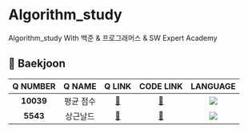 # Algorithm_study

Algorithm_study With 백준 & 프로그래머스 & SW Expert Academy

## :yellow_heart: Baekjoon
Q NUMBER|Q NAME|Q LINK|CODE LINK|LANGUAGE|
|:--:|:--:|:--:|:--:|:--:|
|**10039**|평균 점수|[:link:](https://www.acmicpc.net/problem/10039)|[:link:](https://github.com/aeriheo/SW_Study/blob/master/B0402/Main10039.java)|<img src="https://img.shields.io/badge/JAVA-007396?style=for-the-badge&logo=java&logoColor=white">|
|**5543**|상근날드|[:link:](https://www.acmicpc.net/problem/5543)|[:link:](https://github.com/aeriheo/SW_Study/blob/master/B0410/Main5543.java)|<img src="https://img.shields.io/badge/JAVA-007396?style=for-the-badge&logo=java&logoColor=white">|
